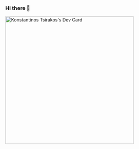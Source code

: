 ### Hi there 👋

<a href="https://app.daily.dev/ktsirakos"><img src="https://api.daily.dev/devcards/7ac217554a9d4b0493be8b29014cdccb.png?r=bco" width="400" alt="Konstantinos Tsirakos's Dev Card"/></a>

<!--
**Ktsirakos/Ktsirakos** is a ✨ _special_ ✨ repository because its `README.md` (this file) appears on your GitHub profile.

Here are some ideas to get you started:

- 🔭 I’m currently working on ...
- 🌱 I’m currently learning ...
- 👯 I’m looking to collaborate on ...
- 🤔 I’m looking for help with ...
- 💬 Ask me about ...
- 📫 How to reach me: ...
- 😄 Pronouns: ...
- ⚡ Fun fact: ...
-->
